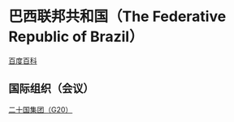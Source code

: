 # 巴西联邦共和国（The Federative Republic of Brazil）

[百度百科](https://baike.baidu.com/item/%E5%B7%B4%E8%A5%BF/5422)

## 国际组织（会议）

[二十国集团（G20）](../#二十国集团-g20)
